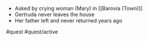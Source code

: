 - Asked by crying woman (Mary) in [[Barovia (Town)]]
- Gertruda never leaves the house
- Her father left and never returned years ago

#quest
#quest/active